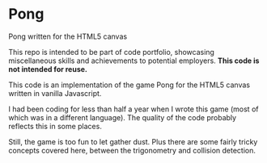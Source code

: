 # Pong
Pong written for the HTML5 canvas

This repo is intended to be part of code portfolio, showcasing miscellaneous skills and achievements to potential employers. **This code is not intended for reuse.**

This code is an implementation of the game Pong for the HTML5 canvas written in vanilla Javascript.

I had been coding for less than half a year when I wrote this game (most of which was in a different language). The quality of the code probably reflects this in some places.

Still, the game is too fun to let gather dust. Plus there are some fairly tricky concepts covered here,  between the trigonometry and collision detection.

